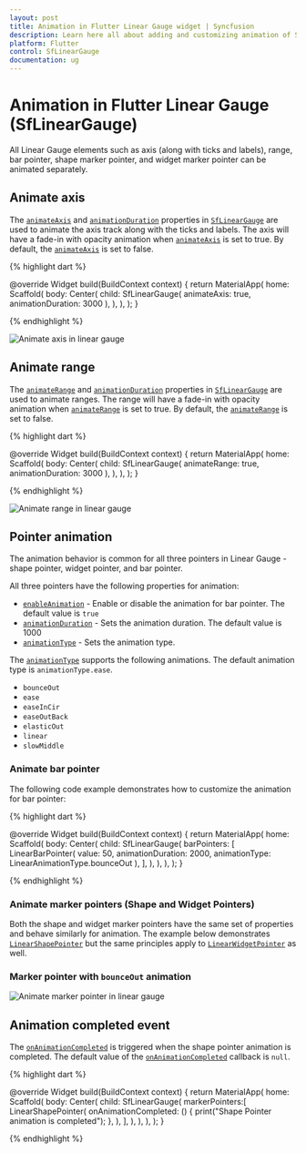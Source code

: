 ```yaml
---
layout: post
title: Animation in Flutter Linear Gauge widget | Syncfusion
description: Learn here all about adding and customizing animation of Syncfusion Flutter Linear Gauge (SfLinearGauge) widget and more.
platform: Flutter
control: SfLinearGauge
documentation: ug
---
```


# Animation in Flutter Linear Gauge (SfLinearGauge)

All Linear Gauge elements such as axis (along with ticks and labels), range, bar pointer, shape marker pointer, and widget marker pointer can be animated separately.

## Animate axis

The [`animateAxis`](https://pub.dev/documentation/syncfusion_flutter_gauges/latest/gauges/SfLinearGauge/animateAxis.html) and [`animationDuration`](https://pub.dev/documentation/syncfusion_flutter_gauges/latest/gauges/SfLinearGauge/animationDuration.html) properties in [`SfLinearGauge`](https://pub.dev/documentation/syncfusion_flutter_gauges/latest/gauges/SfLinearGauge-class.html) are used to animate the axis track along with the ticks and labels. The axis will have a fade-in with opacity animation when [`animateAxis`](https://pub.dev/documentation/syncfusion_flutter_gauges/latest/gauges/SfLinearGauge/animateAxis.html) is set to true. By default, the [`animateAxis`](https://pub.dev/documentation/syncfusion_flutter_gauges/latest/gauges/SfLinearGauge/animateAxis.html) is set to false. 

{% highlight dart %}

  @override
  Widget build(BuildContext context) {
    return MaterialApp(
      home: Scaffold(
        body: Center(
          child: SfLinearGauge(
            animateAxis: true,
            animationDuration: 3000
          ),
        ),
      ),
    );
  }

{% endhighlight %}

![Animate axis in linear gauge](images/animation/animation-axis-range/animation-axis.gif)

## Animate range

The [`animateRange`](https://pub.dev/documentation/syncfusion_flutter_gauges/latest/gauges/SfLinearGauge/animateRange.html) and [`animationDuration`](https://pub.dev/documentation/syncfusion_flutter_gauges/latest/gauges/SfLinearGauge/animationDuration.html) properties in [`SfLinearGauge`](https://pub.dev/documentation/syncfusion_flutter_gauges/latest/gauges/SfLinearGauge-class.html) are used to animate ranges. The range will have a fade-in with opacity animation when [`animateRange`](https://pub.dev/documentation/syncfusion_flutter_gauges/latest/gauges/SfLinearGauge/animateRange.html) is set to true. By default, the [`animateRange`](https://pub.dev/documentation/syncfusion_flutter_gauges/latest/gauges/SfLinearGauge/animateRange.html) is set to false. 

{% highlight dart %}

  @override
  Widget build(BuildContext context) {
    return MaterialApp(
      home: Scaffold(
        body: Center(
          child: SfLinearGauge(
            animateRange: true,
            animationDuration: 3000
          ),
        ),
      ),
    );
  }

  {% endhighlight %}

  ![Animate range in linear gauge](images/animation/animation-axis-range/animation-range.gif)

## Pointer animation

The animation behavior is common for all three pointers in Linear Gauge - shape pointer, widget pointer, and bar pointer.

All three pointers have the following properties for animation:

*  [`enableAnimation`](https://pub.dev/documentation/syncfusion_flutter_gauges/latest/gauges/LinearShapePointer/enableAnimation.html) - Enable or disable the animation for bar pointer. The default value is `true`
*  [`animationDuration`](https://pub.dev/documentation/syncfusion_flutter_gauges/latest/gauges/LinearShapePointer/animationDuration.html) - Sets the animation duration. The default value is 1000
*  [`animationType`](https://pub.dev/documentation/syncfusion_flutter_gauges/latest/gauges/LinearShapePointer/animationType.html) - Sets the animation type. 

The [`animationType`](https://pub.dev/documentation/syncfusion_flutter_gauges/latest/gauges/LinearShapePointer/animationType.html) supports the following animations. The default animation type is `animationType.ease`.

* `bounceOut`
* `ease`
* `easeInCir`
* `easeOutBack`
* `elasticOut`
* `linear`
* `slowMiddle`

### Animate bar pointer

The following code example demonstrates how to customize the animation for bar pointer:

{% highlight dart %} 

  @override
  Widget build(BuildContext context) {
    return MaterialApp(
      home: Scaffold(
        body: Center(
          child: SfLinearGauge(
            barPointers: [
              LinearBarPointer(
                value: 50,
                animationDuration: 2000,
                animationType: LinearAnimationType.bounceOut
              ),
            ],
          ),
        ),
      ),
    );
  }

{% endhighlight %}

### Animate marker pointers (Shape and Widget Pointers)

Both the shape and widget marker pointers have the same set of properties and behave similarly for animation. The example below demonstrates [`LinearShapePointer`](https://pub.dev/documentation/syncfusion_flutter_gauges/latest/gauges/LinearShapePointer-class.html) but the same principles apply to [`LinearWidgetPointer`](https://pub.dev/documentation/syncfusion_flutter_gauges/latest/gauges/LinearWidgetPointer-class.html) as well. 

### Marker pointer with `bounceOut` animation

![Animate marker pointer in linear gauge](images/animation/shape-pointer/bounceout.gif)

## Animation completed event

The [`onAnimationCompleted`](https://pub.dev/documentation/syncfusion_flutter_gauges/latest/gauges/LinearShapePointer/onAnimationCompleted.html) is triggered when the shape pointer animation is completed. The default value of the [`onAnimationCompleted`](https://pub.dev/documentation/syncfusion_flutter_gauges/latest/gauges/LinearShapePointer/onAnimationCompleted.html) callback is `null`.

{% highlight dart %} 

  @override
  Widget build(BuildContext context) {
    return MaterialApp(
      home: Scaffold(
        body: Center(
          child: SfLinearGauge(
            markerPointers:[
              LinearShapePointer(
                onAnimationCompleted: () {
                  print("Shape Pointer animation is completed");
                },
              ),
            ],
          ),
        ),
      ),
    );
  }

{% endhighlight %}
